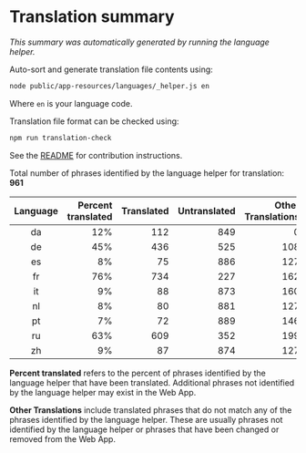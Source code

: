 # Translation summary

_This summary was automatically generated by running the language helper._

Auto-sort and generate translation file contents using:

```bash
node public/app-resources/languages/_helper.js en
```

Where `en` is your language code.

Translation file format can be checked using:

```bash
npm run translation-check
```

See the [README](https://github.com/FarmBot/Farmbot-Web-App#translating-the-web-app-into-your-language) for contribution instructions.

Total number of phrases identified by the language helper for translation: __961__

|Language|Percent translated|Translated|Untranslated|Other Translations|
|:---:|---:|---:|---:|---:|
|da|12%|112|849|0|
|de|45%|436|525|108|
|es|8%|75|886|127|
|fr|76%|734|227|162|
|it|9%|88|873|160|
|nl|8%|80|881|127|
|pt|7%|72|889|146|
|ru|63%|609|352|199|
|zh|9%|87|874|127|

**Percent translated** refers to the percent of phrases identified by the
language helper that have been translated. Additional phrases not identified
by the language helper may exist in the Web App.

**Other Translations** include translated phrases that do not match any of
the phrases identified by the language helper. These are usually phrases
not identified by the language helper or phrases that have been changed
or removed from the Web App.
